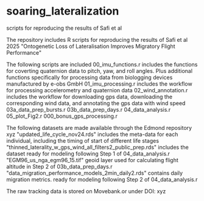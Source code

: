 # soaring_lateralization
scripts for reproducing the results of Safi et al 


The repository includes R scripts for reproducing the results of Safi et al 2025 "Ontogenetic Loss of Lateralisation Improves Migratory Flight Performance"

The following scripts are included
00_imu_functions.r includes the functions for coverting quaternion data to pitch, yaw, and roll angles. Plus additional functions specifically for processing data from biologging devices manufactured by e-obs GmbH
01_imu_processing.r includes the workflow for processing accelerometry and quaternion data
02_wind_annotation.r includes the workflow for downloading gps data, downloading the corresponding wind data, and annotating the gps data with wind speed
03a_data_prep_bursts.r
03b_data_prep_days.r
04_data_analysis.r
05_plot_Fig2.r
000_bonus_gps_processing.r 

The following datasets are made available through the Edmond repository xyz
"updated_life_cycle_nov24.rds" includes the meta-data for each individual, including the timing of start of different life stages
"thinned_laterality_w_gps_wind_all_filters2_public_prep.rds" includes the dataset ready for modeling following Step 1 of 04_data_analysis.r 
"EGM96_us_nga_egm96_15.tif" geoid layer used for calculating flight altitude in Step 2 of 03b_data_prep_days.r 
"data_migration_performance_models_2min_daily2.rds" contains daily migration metrics. ready for modeling following Step 2 of 04_data_analysis.r 

The raw tracking data is stored on Movebank.or under DOI: xyz